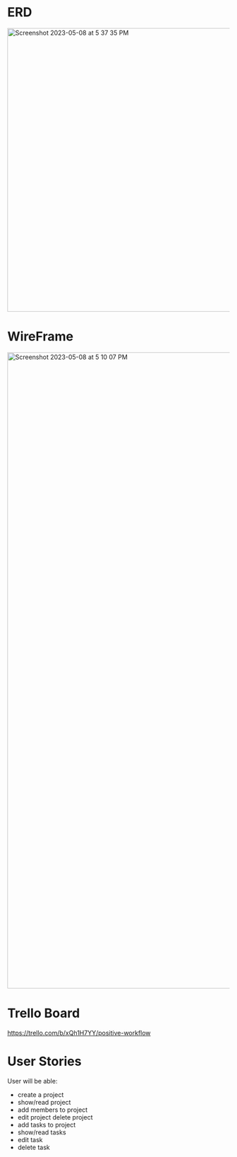 # ERD <br>
<img width="642" alt="Screenshot 2023-05-08 at 5 37 35 PM" src="https://github.com/kelvinbest1/Positive-Workflow-backend/assets/60621382/c8adec22-84a4-4521-b44e-c8874ae39642">

#  WireFrame <br>
<img width="1440" alt="Screenshot 2023-05-08 at 5 10 07 PM" src="https://github.com/kelvinbest1/Positive-Workflow-backend/assets/60621382/4e97e215-e32f-497d-97d0-15b81142c766">

#  Trello Board <br>
https://trello.com/b/xQh1H7YY/positive-workflow

# User Stories <br>
 User will be able:
* create a project
* show/read project
* add members to project
* edit project delete project
* add tasks to project
* show/read tasks
* edit task
* delete task

